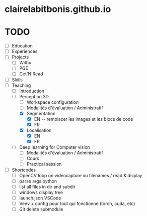 # clairelabitbonis.github.io

# TODO
- [ ] Education
- [ ] Experiences
- [ ] Projects
    - [ ] Withu
    - [ ] PGE
    - [ ] Get'N'Read
- [ ] Skills
- [ ] Teaching
    - [ ] Introduction
    - [ ] Perception 3D
        - [ ] Workspace configuration
        - [ ] Modalités d'évaluation / Administratif
        - [x] Segmentation
            - [x] EN -- remplacer les images et les blocs de code
            - [x] FR
        - [x] Localisation
            - [x] EN
            - [x] FR
    - [ ] Deep learning for Computer vision
        - [ ] Modalités d'évaluation / Administratif
        - [ ] Cours
        - [ ] Practical session
- [ ] Shortcodes
    - [ ] OpenCV loop on videocapture ou filenames / read & display
    - [ ] parse args python
    - [ ] list all files in dir and subdir
    - [ ] windows display tree
    - [ ] launch.json VSCode
    - [ ] Venv + config pour tout qui fonctionne (torch, cuda, etc)
    - [ ] Git delete submodule